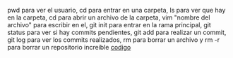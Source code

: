 pwd para ver el usuario, cd para entrar en una carpeta, ls para ver que hay en la carpeta, cd para abrir un archivo de la carpeta, vim "nombre del archivo" para escribir en el, git init para entrar en la rama principal, git status para ver si hay commits pendientes, git add para realizar un commit, git log para ver los commits realizados, rm para borrar un archivo y rm -r para borrar un repositorio increible
[codigo](../images/codigos.jpg)

